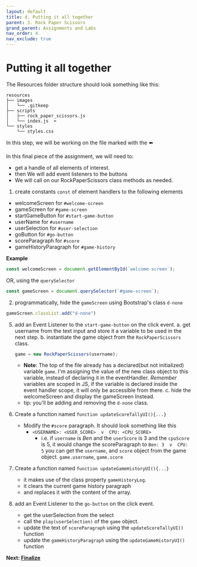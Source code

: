 ```yaml
---
layout: default
title: d. Putting it all together
parent: 3. Rock Paper Scissors
grand_parent: Assignments and Labs
nav_order: 4
nav_exclude: true
---
```

# Putting it all together

The Resources folder structure should look something like this:
```
resources
├── images
│   └── .gitkeep
├── scripts
│   ├── rock_paper_scissors.js
│   └── index.js  ⬅️
└── styles
    └── styles.css
```
In this step, we will be working on the file marked with the ⬅️

In this final piece of the assignment, we will need to:
* get a handle of all elements of interest. 
* then We will add event listeners to the buttons
* We will call on our RockPaperScissors class methods as needed.

1. create constants `const` of element handlers to the following elements 
  * welcomeScreen for `#welcome-screen`
  * gameScreen for `#game-screen`
  * startGameButton for `#start-game-button`
  * userName for `#username`
  * userSelection for `#user-selection`
  * goButton for `#go-button`
  * scoreParagraph for `#score`
  * gameHistoryParagraph for `#game-history`

  **Example**
  ```js
  const welcomeScreen = document.getElementById(`welcome-screen`);
  ```
  OR, using the `querySelector`
  ```js
  const gameScreen = document.querySelector(`#game-screen`);
  ```

2. programmatically, hide the `gameScreen` using Bootstrap's class `d-none`
  ```js
  gameScreen.classList.add("d-none")
  ```

5. add an Event Listener to the `start-game-button` on the click event.
  a. get username from the text input and store it a variable to be used in the next step.
  b. instantiate the game object from the `RockPaperScissors` class.
    ```js
    game = new RockPaperScissors(username);
    ```
      * **Note**: The top of the file already has a declared(but not initialized) variable `game`. I'm assigning the value of the new class object to this variable, instead of declaring it in the eventHandler. *Remember* variables are scoped in JS, if the variable is declared inside the event handler scope, it will only be accessible from there.
  c. hide the welcomeScreen and display the gameScreen Instead.
      * tip: you'll be adding and removing the `d-none` class.

6. Create a function named `function updateScoreTallyUI(){...}`
    * Modify the `#score` paragraph. It should look something like this 
        * `<USERNAME>: <USER_SCORE>  v  CPU: <CPU_SCORE>`
            * i.e. if `username` is *Ben* and the `userScore` is 3 and the `cpuScore` is 5, it would change the scoreParagraph to `Ben: 3  v  CPU: 5`
        you can get the `username`, and `score` object from the game object. `game.username`, `game.score`

7. Create a function named `function updateGameHistoryUI(){...}`
    * it makes use of the class property `gameHistoryLog`.
    * it clears the current game history paragraph
    * and replaces it with the content of the array.

8. add an Event Listener to the `go-button` on the click event.
    * get the userSelection from the select
    * call the `play(userSelection)` of the `game` object.
    * update the text of `scoreParagraph` using the `updateScoreTallyUI()` function
    * update the `gameHistoryParagraph` using the `updateGameHistoryUI()` function 

**Next: [Finalize](../5.finalize)**
